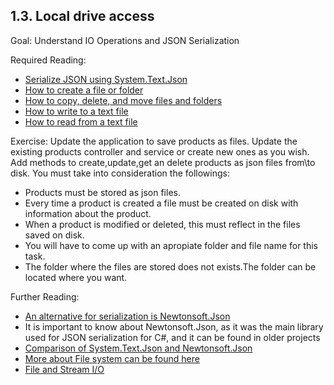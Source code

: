 ## 1.3. Local drive access 

Goal: Understand IO Operations and JSON Serialization 

Required Reading:
 - [Serialize JSON using System.Text.Json](https://learn.microsoft.com/en-us/dotnet/standard/serialization/system-text-json/how-to?pivots=dotnet-7-0)
 - [How to create a file or folder](https://docs.microsoft.com/en-us/dotnet/csharp/programming-guide/file-system/how-to-create-a-file-or-folder)
 - [How to copy, delete, and move files and folders](https://docs.microsoft.com/en-us/dotnet/csharp/programming-guide/file-system/how-to-copy-delete-and-move-files-and-folders)
 - [How to write to a text file](https://docs.microsoft.com/en-us/dotnet/csharp/programming-guide/file-system/how-to-write-to-a-text-file)
 - [How to read from a text file](https://docs.microsoft.com/en-us/dotnet/csharp/programming-guide/file-system/how-to-read-from-a-text-file)

Exercise:
  Update the application to save products as files.
  Update the existing products controller and service or create new ones as you wish.
  Add methods to create,update,get an delete products as json files from\to disk.
  You must take into consideration the followings:
  - Products must be stored as json files.
  - Every time a product is created a file must be created on disk with information about the product. 
  - When a product is modified or deleted, this must reflect in the files saved on disk.
  - You will have to come up with an apropiate folder and file name for this task.
  - The folder where the files are stored does not exists.The folder can be located where you want.
  
 Further Reading:
 - [An alternative for serialization is Newtonsoft.Json](https://www.youtube.com/watch?v=hLYHE1kIOpo)
 - It is important to know about Newtonsoft.Json, as it was the main library used for JSON serialization for C#, and it can be found in older projects
 - [Comparison of System.Text.Json and Newtonsoft.Json](https://inspiration.nlogic.ca/en/a-comparison-of-newtonsoft.json-and-system.text.json)
 - [More about File system can be found here](https://docs.microsoft.com/en-us/dotnet/csharp/programming-guide/file-system/)
 - [File and Stream I/O](https://docs.microsoft.com/en-us/dotnet/standard/io/)